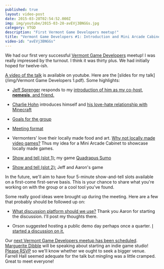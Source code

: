 ```yaml
---
published: true
layout: video-post
date: 2015-03-28T02:54:52.000Z
img: img/youtube/2015-03-28-avEVj3BNGGs.jpg
category: VTGD
description: "First Vermont Game Developers meetup!"
title: "Vermont Game Developers #1: Introduction and Mini Arcade Cabinet"
video-id: "avEVj3BNGGs"
---
```

We had our first very successful [Vermont Game Developers](http://www.meetup.com/Vermont-Game-Developers/) meetup!  I was really impressed by the turnout.  I think it was thirty plus.  We had initially hoped for twelve-ish.

[A video of the talk](https://www.youtube.com/watch?v=avEVj3BNGGs) is available on youtube.  Here are the [slides for my talk](/img/Vermont Game Developers 1.pdf).  Some highlights:

* [Jeff Sprenger](https://twitter.com/Neurobotik) responds to my [introduction of him as my co-host, **nemesis**, and friend.](https://youtu.be/avEVj3BNGGs?t=2m1s)

* [Charlie Hohn](https://twitter.com/SlowWaterMvmnt) introduces himself and [his love-hate relationship with Minecraft](https://youtu.be/avEVj3BNGGs?t=11m1s)

* [Goals for the group](https://youtu.be/avEVj3BNGGs?t=20m59s)

* [Meeting format](https://youtu.be/avEVj3BNGGs?t=24m47s)

* Vermonters' love their locally made food and art. [Why not locally made video games?](https://youtu.be/avEVj3BNGGs?t=33m33s) Thus my idea for a Mini Arcade Cabinet to showcase locally made games.

* [Show and tell (slot 1):](https://youtu.be/avEVj3BNGGs?t=49m25s) my game [Quadrapus Sumo](http://seawisphunter.com/product/2015/02/09/quadrapus-sumo/)

* [Show and tell (slot 2):](https://youtu.be/avEVj3BNGGs?t=52m52s) Jeff and Aaron's game

In the future, we'll aim to have four 5-minute show-and-tell slots available on a first-come first-serve basis.  This is your chance to share what you're working on with the group or a cool tool you've found.

Some really good ideas were brought up during the meeting.  Here are a few that probably should be followed up on:

* [What discussion platform should we use?](http://www.meetup.com/Vermont-Game-Developers/messages/boards/thread/48832783)
  Thank you Aaron for starting the discussion.  I'll post my thoughts there.

* Orson suggested hosting a public demo day perhaps once a quarter. [I started a discussion on it.](http://www.meetup.com/Vermont-Game-Developers/messages/boards/thread/48834591/#127882902)

Our [next Vermont Game Developers meetup has been scheduled](http://www.meetup.com/Vermont-Game-Developers/events/221463737/).  [Marguerite Dibble](http://birnamwoodgames.com/Personal%20Site/about.html) will be speaking about starting an indie game studio!  [Please RSVP](http://www.meetup.com/Vermont-Game-Developers/events/221463737/) so we'll know whether we ought to seek a bigger venue.  Farrell Hall seemed adequate for the talk but mingling was a little cramped.  Great to meet everyone!
